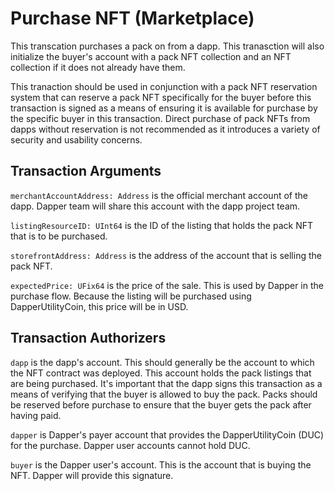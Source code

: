 # Purchase NFT (Marketplace)

This transcation purchases a pack on from a dapp. This tranasction will also initialize the buyer's account with a pack NFT
collection and an NFT collection if it does not already have them.

This tranaction should be used in conjunction with a pack NFT reservation system that can reserve a pack NFT specifically
for the buyer before this transaction is signed as a means of ensuring it is available for purchase by the specific
buyer in this transaction. Direct purchase of pack NFTs from dapps without reservation is not recommended as it introduces
a variety of security and usability concerns.

## Transaction Arguments
`merchantAccountAddress: Address` is the official merchant account of the dapp. Dapper team will share this account with the dapp project team.

`listingResourceID: UInt64` is the ID of the listing that holds the pack NFT that is to be purchased.

`storefrontAddress: Address` is the address of the account that is selling the pack NFT.

`expectedPrice: UFix64` is the price of the sale. This is used by Dapper in the purchase flow. Because the listing will be
purchased using DapperUtilityCoin, this price will be in USD.

## Transaction Authorizers

`dapp` is the dapp's account. This should generally be the account to which the NFT contract was deployed. This account
holds the pack listings that are being purchased. It's important that the dapp signs this transaction as a means of verifying that
the buyer is allowed to buy the pack. Packs should be reserved before purchase to ensure that the buyer gets the pack after
having paid.

`dapper` is Dapper's payer account that provides the DapperUtilityCoin (DUC) for the purchase. Dapper user accounts cannot hold DUC.

`buyer` is the Dapper user's account. This is the account that is buying the NFT. Dapper will provide this signature.
